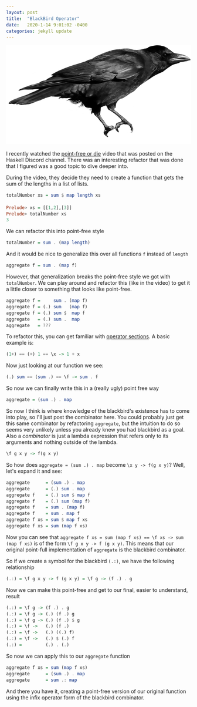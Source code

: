 ```yaml
---
layout: post
title:  "BlackBird Operator"
date:   2020-1-14 9:01:02 -0400
categories: jekyll update
---
```


![image](/assets/images/blackbird.png)

I recently watched the [point-free or
die](https://www.youtube.com/watch?v=seVSlKazsNk) video that was posted on the
Haskell Discord channel. There was an interesting refactor that was done that I
figured was a good topic to dive deeper into.

During the video, they decide they need to create a function that gets the sum
of the lengths in a list of lists.

```haskell
totalNumber xs = sum $ map length xs

Prelude> xs = [[1,2],[3]]
Prelude> totalNumber xs
3
```

We can refactor this into point-free style

```haskell
totalNumber = sum . (map length)
```

And it would be nice to generalize this over all functions `f` instead of
`length`

```haskell
aggregate f = sum . (map f)
```

However, that generalization breaks the point-free style we got with
`totalNumber`. We can play around and refactor this (like in the video) to get
it a little closer to something that looks like point-free.

```haskell
aggregate f =     sum . (map f)
aggregate f = (.) sum   (map f)
aggregate f = (.) sum $  map f
aggregate   = (.) sum .  map
aggregate   = ???
```

To refactor this, you can get familiar with [operator
sections](https://wiki.haskell.org/Section_of_an_infix_operator). A basic
example is:

```haskell
(1+) == (+) 1 == \x -> 1 + x
```

Now just looking at our function we see:

```haskell
(.) sum == (sum .) == \f -> sum . f
```

So now we can finally write this in a (really ugly) point free way

```haskell
aggregate = (sum .) . map
```

So now I think is where knowledge of the blackbird's existence has to come into
play, so I'll just post the combinator here. You could probably just get this
same combinator by refactoring `aggregate`, but the intuition to do so seems
very unlikely unless you already knew you had blackbird as a goal. Also a
*combinator* is just a lambda expression that refers only to its arguments and
nothing outside of the lambda.

```haskell
\f g x y -> f(g x y)
```

So how does `aggregate = (sum .) . map` become `\x y -> f(g x y)`? Well, let's
expand it and see:

```haskell
aggregate      = (sum .) . map
aggregate      = (.) sum . map
aggregate f    = (.) sum $ map f
aggregate f    = (.) sum (map f)
aggregate f    = sum . (map f)
aggregate f    = sum . map f
aggregate f xs = sum $ map f xs
aggregate f xs = sum (map f xs)
```

Now you can see that `aggregate f xs = sum (map f xs) == \f xs -> sum (map f
xs)` is of the form `\f g x y -> f (g x y)`. This means that our original point-full
implementation of `aggregate` is the blackbird combinator.

So if we create a symbol for the blackbird `(.:)`, we have the following
relationship

```haskell
(.:) = \f g x y -> f (g x y) = \f g -> (f .) . g
```

Now we can make this point-free and get to our final, easier to understand,
result

```haskell
(.:) = \f g -> (f .) . g
(.:) = \f g -> (.) (f .) g
(.:) = \f g -> (.) (f .) $ g
(.:) = \f ->   (.) (f .)
(.:) = \f ->   (.) ((.) f)
(.:) = \f ->   (.) $ (.) f
(.:) =         (.) . (.)
```

So now we can apply this to our `aggregate` function

```haskell
aggregate f xs = sum (map f xs)
aggregate      = (sum .) . map
aggregate      = sum .: map
```

And there you have it, creating a point-free version of our original function
using the infix operator form of the blackbird combinator.

